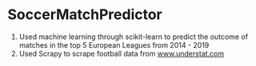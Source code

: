 # SoccerMatchPredictor
1. Used machine learning through scikit-learn to predict the outcome of matches in the top 5 European Leagues from 2014 - 2019
2. Used Scrapy to scrape football data from www.understat.com
